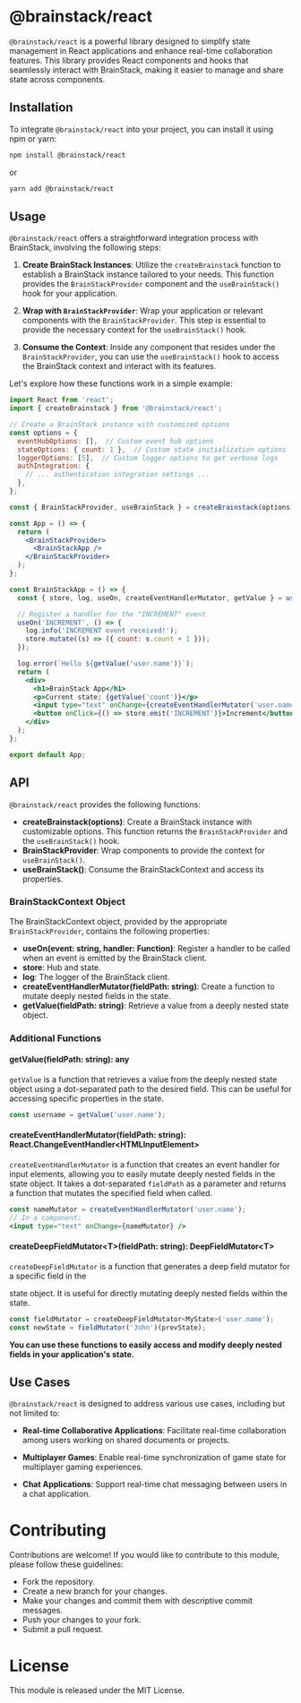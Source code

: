 # @brainstack/react

`@brainstack/react` is a powerful library designed to simplify state management in React applications and enhance real-time collaboration features. This library provides React components and hooks that seamlessly interact with BrainStack, making it easier to manage and share state across components.

## Installation

To integrate `@brainstack/react` into your project, you can install it using npm or yarn:

```bash
npm install @brainstack/react
```

or

```bash
yarn add @brainstack/react
```

## Usage

`@brainstack/react` offers a straightforward integration process with BrainStack, involving the following steps:

1. **Create BrainStack Instances**: Utilize the `createBrainstack` function to establish a BrainStack instance tailored to your needs. This function provides the `BrainStackProvider` component and the `useBrainStack()` hook for your application.

2. **Wrap with `BrainStackProvider`**: Wrap your application or relevant components with the `BrainStackProvider`. This step is essential to provide the necessary context for the `useBrainStack()` hook.

3. **Consume the Context**: Inside any component that resides under the `BrainStackProvider`, you can use the `useBrainStack()` hook to access the BrainStack context and interact with its features.

Let's explore how these functions work in a simple example:

```jsx
import React from 'react';
import { createBrainstack } from '@brainstack/react';

// Create a BrainStack instance with customized options
const options = {
  eventHubOptions: [],  // Custom event hub options
  stateOptions: { count: 1 },  // Custom state initialization options
  loggerOptions: [5],  // Custom logger options to get verbose logs
  authIntegration: {
    // ... authentication integration settings ...
  },
};

const { BrainStackProvider, useBrainStack } = createBrainstack(options);

const App = () => {
  return (
    <BrainStackProvider>
      <BrainStackApp />
    </BrainStackProvider>
  );
};

const BrainStackApp = () => {
  const { store, log, useOn, createEventHandlerMutator, getValue } = useBrainStack();

  // Register a handler for the "INCREMENT" event
  useOn('INCREMENT', () => {
    log.info('INCREMENT event received!');
    store.mutate((s) => ({ count: s.count + 1 }));
  });

  log.error(`Hello ${getValue('user.name')}`);
  return (
    <div>
      <h1>BrainStack App</h1>
      <p>Current state: {getValue('count')}</p>
      <input type="text" onChange={createEventHandlerMutator('user.name')} />
      <button onClick={() => store.emit('INCREMENT')}>Increment</button>
    </div>
  );
};

export default App;
```

## API

`@brainstack/react` provides the following functions:

- **createBrainstack(options)**: Create a BrainStack instance with customizable options. This function returns the `BrainStackProvider` and the `useBrainStack()` hook.
- **BrainStackProvider**: Wrap components to provide the context for `useBrainStack()`.
- **useBrainStack()**: Consume the BrainStackContext and access its properties.

### BrainStackContext Object

The BrainStackContext object, provided by the appropriate `BrainStackProvider`, contains the following properties:

- **useOn(event: string, handler: Function)**: Register a handler to be called when an event is emitted by the BrainStack client.
- **store**: Hub and state.
- **log**: The logger of the BrainStack client.
- **createEventHandlerMutator(fieldPath: string)**: Create a function to mutate deeply nested fields in the state.
- **getValue(fieldPath: string)**: Retrieve a value from a deeply nested state object.

### Additional Functions

#### getValue(fieldPath: string): any

`getValue` is a function that retrieves a value from the deeply nested state object using a dot-separated path to the desired field. This can be useful for accessing specific properties in the state.

```jsx
const username = getValue('user.name');
```

#### createEventHandlerMutator(fieldPath: string): React.ChangeEventHandler\<HTMLInputElement\>

`createEventHandlerMutator` is a function that creates an event handler for input elements, allowing you to easily mutate deeply nested fields in the state object. It takes a dot-separated `fieldPath` as a parameter and returns a function that mutates the specified field when called.

```jsx
const nameMutator = createEventHandlerMutator('user.name');
// In a component:
<input type="text" onChange={nameMutator} />
```

#### createDeepFieldMutator\<T\>(fieldPath: string): DeepFieldMutator\<T\>

`createDeepFieldMutator` is a function that generates a deep field mutator for a specific field in the

 state object. It is useful for directly mutating deeply nested fields within the state.

```jsx
const fieldMutator = createDeepFieldMutator<MyState>('user.name');
const newState = fieldMutator('John')(prevState);
```

**You can use these functions to easily access and modify deeply nested fields in your application's state.**

## Use Cases

`@brainstack/react` is designed to address various use cases, including but not limited to:

- **Real-time Collaborative Applications**: Facilitate real-time collaboration among users working on shared documents or projects.

- **Multiplayer Games**: Enable real-time synchronization of game state for multiplayer gaming experiences.

- **Chat Applications**: Support real-time chat messaging between users in a chat application.

# Contributing

Contributions are welcome! If you would like to contribute to this module, please follow these guidelines:

- Fork the repository.
- Create a new branch for your changes.
- Make your changes and commit them with descriptive commit messages.
- Push your changes to your fork.
- Submit a pull request.

# License

This module is released under the MIT License.
